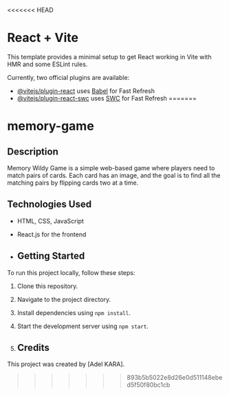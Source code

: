 <<<<<<< HEAD
# React + Vite

This template provides a minimal setup to get React working in Vite with HMR and some ESLint rules.

Currently, two official plugins are available:

- [@vitejs/plugin-react](https://github.com/vitejs/vite-plugin-react/blob/main/packages/plugin-react/README.md) uses [Babel](https://babeljs.io/) for Fast Refresh
- [@vitejs/plugin-react-swc](https://github.com/vitejs/vite-plugin-react-swc) uses [SWC](https://swc.rs/) for Fast Refresh
=======
# memory-game
## Description
Memory Wildy Game is a simple web-based game where players need to match pairs of cards. Each card has an image, and the goal is to find all the matching pairs by flipping cards two at a time.

## Technologies Used
- HTML, CSS, JavaScript
- React.js for the frontend

- ## Getting Started
To run this project locally, follow these steps:
1. Clone this repository.
2. Navigate to the project directory.
3. Install dependencies using `npm install`.
4. Start the development server using `npm start`.

5. ## Credits
This project was created by [Adel KARA].
>>>>>>> 893b5b5022e8d26e0d511148ebed5f50f80bc1cb
